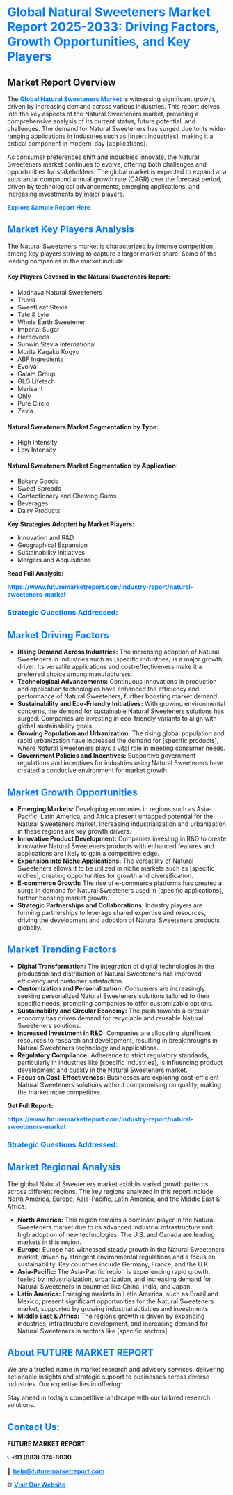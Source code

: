 <h1 style="color: #007BFF;">Global Natural Sweeteners Market Report 2025-2033: Driving Factors, Growth Opportunities, and Key Players</h1>

<section id="overview">
<h2>Market Report Overview</h2>
<p>The <a href="https://www.futuremarketreport.com/industry-report/natural-sweeteners-market" style="color: #007BFF; text-decoration: none;"><strong>Global Natural Sweeteners Market</strong></a> is witnessing significant growth, driven by increasing demand across various industries. This report delves into the key aspects of the Natural Sweeteners market, providing a comprehensive analysis of its current status, future potential, and challenges. The demand for Natural Sweeteners has surged due to its wide-ranging applications in industries such as [insert industries], making it a critical component in modern-day [applications].</p>
<p>As consumer preferences shift and industries innovate, the Natural Sweeteners market continues to evolve, offering both challenges and opportunities for stakeholders. The global market is expected to expand at a substantial compound annual growth rate (CAGR) over the forecast period, driven by technological advancements, emerging applications, and increasing investments by major players.</p>
</section>

<section id="overview">
<p><a href="https://www.futuremarketreport.com/request-sample/reportId=64308" style="color: #007BFF; text-decoration: none;"><strong>Explore Sample Report Here</strong></a></p>
</section>

<section id="key-players">
<h2 style="color: #007BFF;">Market Key Players Analysis</h2>
<p>The Natural Sweeteners market is characterized by intense competition among key players striving to capture a larger market share. Some of the leading companies in the market include:</p>
<h4>Key Players Covered in the Natural Sweeteners Report:</h4>
<ul><li>Madhava Natural Sweeteners</li><li>Truvia</li><li>SweetLeaf Stevia</li><li>Tate &amp; Lyle</li><li>Whole Earth Sweetener</li><li>Imperial Sugar</li><li>Herboveda</li><li>Sunwin Stevia International</li><li>Morita Kagaku Kogyo</li><li>ABF Ingredients</li><li>Evolva</li><li>Galam Group</li><li>GLG Lifetech</li><li>Merisant</li><li>Ohly</li><li>Pure Circle</li><li>Zevia</li></ul>
<h4>Natural Sweeteners Market Segmentation by Type:</h4>
<ul><li>High Intensity</li><li>Low Intensity</li></ul>

<h4>Natural Sweeteners Market Segmentation by Application:</h4>
<ul><li>Bakery Goods</li><li>Sweet Spreads</li><li>Confectionery and Chewing Gums</li><li>Beverages</li><li>Dairy Products</li></ul>
<p><strong>Key Strategies Adopted by Market Players:</strong></p>
<ul>
<li>Innovation and R&D</li>
<li>Geographical Expansion</li>
<li>Sustainability Initiatives</li>
<li>Mergers and Acquisitions</li>
</ul>
</section>

<section>
<p><strong>Read Full Analysis: </strong></p><a href="https://www.futuremarketreport.com/industry-report/natural-sweeteners-market" style="color: #007BFF; text-decoration: none;"><strong>https://www.futuremarketreport.com/industry-report/natural-sweeteners-market</strong></a>
<h3 style="color: #007BFF;">Strategic Questions Addressed:</h3>
</section>

<section id="driving-factors">
<h2 style="color: #007BFF;">Market Driving Factors</h2>
<ul>
<li><strong>Rising Demand Across Industries:</strong> The increasing adoption of Natural Sweeteners in industries such as [specific industries] is a major growth driver. Its versatile applications and cost-effectiveness make it a preferred choice among manufacturers.</li>
<li><strong>Technological Advancements:</strong> Continuous innovations in production and application technologies have enhanced the efficiency and performance of Natural Sweeteners, further boosting market demand.</li>
<li><strong>Sustainability and Eco-Friendly Initiatives:</strong> With growing environmental concerns, the demand for sustainable Natural Sweeteners solutions has surged. Companies are investing in eco-friendly variants to align with global sustainability goals.</li>
<li><strong>Growing Population and Urbanization:</strong> The rising global population and rapid urbanization have increased the demand for [specific products], where Natural Sweeteners plays a vital role in meeting consumer needs.</li>
<li><strong>Government Policies and Incentives:</strong> Supportive government regulations and incentives for industries using Natural Sweeteners have created a conducive environment for market growth.</li>
</ul>
</section>

<section id="growth-opportunities">
<h2 style="color: #007BFF;">Market Growth Opportunities</h2>
<ul>
<li><strong>Emerging Markets:</strong> Developing economies in regions such as Asia-Pacific, Latin America, and Africa present untapped potential for the Natural Sweeteners market. Increasing industrialization and urbanization in these regions are key growth drivers.</li>
<li><strong>Innovative Product Development:</strong> Companies investing in R&D to create innovative Natural Sweeteners products with enhanced features and applications are likely to gain a competitive edge.</li>
<li><strong>Expansion into Niche Applications:</strong> The versatility of Natural Sweeteners allows it to be utilized in niche markets such as [specific niches], creating opportunities for growth and diversification.</li>
<li><strong>E-commerce Growth:</strong> The rise of e-commerce platforms has created a surge in demand for Natural Sweeteners used in [specific applications], further boosting market growth.</li>
<li><strong>Strategic Partnerships and Collaborations:</strong> Industry players are forming partnerships to leverage shared expertise and resources, driving the development and adoption of Natural Sweeteners products globally.</li>
</ul>
</section>

<section id="trending-factors">
<h2 style="color: #007BFF;">Market Trending Factors</h2>
<ul>
<li><strong>Digital Transformation:</strong> The integration of digital technologies in the production and distribution of Natural Sweeteners has improved efficiency and customer satisfaction.</li>
<li><strong>Customization and Personalization:</strong> Consumers are increasingly seeking personalized Natural Sweeteners solutions tailored to their specific needs, prompting companies to offer customizable options.</li>
<li><strong>Sustainability and Circular Economy:</strong> The push towards a circular economy has driven demand for recyclable and reusable Natural Sweeteners solutions.</li>
<li><strong>Increased Investment in R&D:</strong> Companies are allocating significant resources to research and development, resulting in breakthroughs in Natural Sweeteners technology and applications.</li>
<li><strong>Regulatory Compliance:</strong> Adherence to strict regulatory standards, particularly in industries like [specific industries], is influencing product development and quality in the Natural Sweeteners market.</li>
<li><strong>Focus on Cost-Effectiveness:</strong> Businesses are exploring cost-efficient Natural Sweeteners solutions without compromising on quality, making the market more competitive.</li>
</ul>
</section>

<section>
<p><strong>Get Full Report: </strong></p><a href="https://www.futuremarketreport.com/industry-report/natural-sweeteners-market" style="color: #007BFF; text-decoration: none;"><strong>https://www.futuremarketreport.com/industry-report/natural-sweeteners-market</strong></a>
<h3 style="color: #007BFF;">Strategic Questions Addressed:</h3>
</section>


<section id="regional-analysis">
<h2 style="color: #007BFF;">Market Regional Analysis</h2>
<p>The global Natural Sweeteners market exhibits varied growth patterns across different regions. The key regions analyzed in this report include North America, Europe, Asia-Pacific, Latin America, and the Middle East & Africa:</p>
<ul>
<li><strong>North America:</strong> This region remains a dominant player in the Natural Sweeteners market due to its advanced industrial infrastructure and high adoption of new technologies. The U.S. and Canada are leading markets in this region.</li>
<li><strong>Europe:</strong> Europe has witnessed steady growth in the Natural Sweeteners market, driven by stringent environmental regulations and a focus on sustainability. Key countries include Germany, France, and the U.K.</li>
<li><strong>Asia-Pacific:</strong> The Asia-Pacific region is experiencing rapid growth, fueled by industrialization, urbanization, and increasing demand for Natural Sweeteners in countries like China, India, and Japan.</li>
<li><strong>Latin America:</strong> Emerging markets in Latin America, such as Brazil and Mexico, present significant opportunities for the Natural Sweeteners market, supported by growing industrial activities and investments.</li>
<li><strong>Middle East & Africa:</strong> The region’s growth is driven by expanding industries, infrastructure development, and increasing demand for Natural Sweeteners in sectors like [specific sectors].</li>
</ul>
</section>

<footer>
<h2 style="color: #007BFF;">About FUTURE MARKET REPORT</h2>
<p>We are a trusted name in market research and advisory services, delivering actionable insights and strategic support to businesses across diverse industries. Our expertise lies in offering:</p>

<p>Stay ahead in today’s competitive landscape with our tailored research solutions.</p>

<h2 style="color: #007BFF;">Contact Us:</h2>
<p><strong>FUTURE MARKET REPORT</strong></p>
<p>📞 <strong>+91 (883) 074-8030</strong></p>
<p>📧 <strong><a href="mailto:help@futuremarketreport.com" style="color: #007BFF;">help@futuremarketreport.com</a></strong></p>
<p>🌐 <strong><a href="https://www.futuremarketreport.com/" style="color: #007BFF;">Visit Our Website</a></strong></p>
</footer>